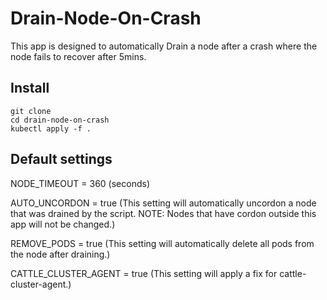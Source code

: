 # Drain-Node-On-Crash
This app is designed to automatically Drain a node after a crash where the node fails to recover after 5mins.

## Install
```
git clone
cd drain-node-on-crash
kubectl apply -f .
```

## Default settings
NODE_TIMEOUT = 360  (seconds)

AUTO_UNCORDON = true (This setting will automatically uncordon a node that was drained by the script. NOTE: Nodes that have cordon outside this app will not be changed.)

REMOVE_PODS = true (This setting will automatically delete all pods from the node after draining.)

CATTLE_CLUSTER_AGENT = true (This setting will apply a fix for cattle-cluster-agent.)
